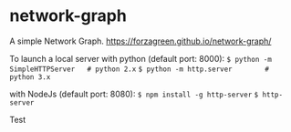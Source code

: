 # network-graph

A simple Network Graph.
https://forzagreen.github.io/network-graph/

To launch a local server with python (default port: 8000):
`$ python -m SimpleHTTPServer   # python 2.x`
`$ python -m http.server        # python 3.x`

with NodeJs (default port: 8080):
`$ npm install -g http-server`
`$ http-server`

Test
